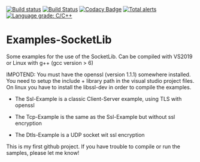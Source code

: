 [![Build status](https://ci.appveyor.com/api/projects/status/t64vs0kla07y8h30/branch/master?svg=true)](https://ci.appveyor.com/project/Tomenz/examples-socketlib/branch/master)
[![Build Status](https://travis-ci.com/Tomenz/Examples-SocketLib.svg?branch=master)](https://travis-ci.com/Tomenz/Examples-SocketLib)
[![Codacy Badge](https://api.codacy.com/project/badge/Grade/f63ea9a3da7249218f1616032738ca77)](https://app.codacy.com/manual/Tomenz/Examples-SocketLib?utm_source=github.com&utm_medium=referral&utm_content=Tomenz/Examples-SocketLib&utm_campaign=Badge_Grade_Dashboard)
[![Total alerts](https://img.shields.io/lgtm/alerts/g/Tomenz/Examples-SocketLib.svg?logo=lgtm&logoWidth=18)](https://lgtm.com/projects/g/Tomenz/Examples-SocketLib/alerts/)
[![Language grade: C/C++](https://img.shields.io/lgtm/grade/cpp/g/Tomenz/Examples-SocketLib.svg?logo=lgtm&logoWidth=18)](https://lgtm.com/projects/g/Tomenz/Examples-SocketLib/context:cpp)

# Examples-SocketLib
Some examples for the use of the SocketLib. Can be compiled with VS2019 or Linux with g++ (gcc version > 6)

IMPOTEND: You must have the openssl (version 1.1.1) somewhere installed. You need to setup the include + library path in the visual studio project files. On linux you have to install the libssl-dev in order to compile the examples.

- The Ssl-Example is a classic Client-Server example, using TLS with openssl

- The Tcp-Example is the same as the Ssl-Example but without ssl encryption 

- The Dtls-Example is a UDP socket wit ssl encryption 

This is my first github project. If you have trouble to compile or run the samples, please let me know!
